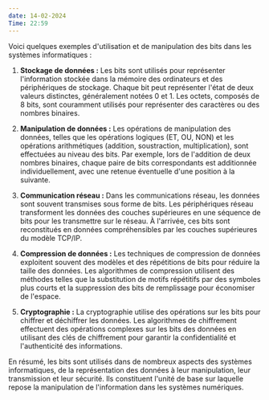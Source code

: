 ```yaml
---
date: 14-02-2024
Time: 22:59
---
```

Voici quelques exemples d'utilisation et de manipulation des bits dans les systèmes informatiques :

1. **Stockage de données :** Les bits sont utilisés pour représenter l'information stockée dans la mémoire des ordinateurs et des périphériques de stockage. Chaque bit peut représenter l'état de deux valeurs distinctes, généralement notées 0 et 1. Les octets, composés de 8 bits, sont couramment utilisés pour représenter des caractères ou des nombres binaires.
    
2. **Manipulation de données :** Les opérations de manipulation des données, telles que les opérations logiques (ET, OU, NON) et les opérations arithmétiques (addition, soustraction, multiplication), sont effectuées au niveau des bits. Par exemple, lors de l'addition de deux nombres binaires, chaque paire de bits correspondants est additionnée individuellement, avec une retenue éventuelle d'une position à la suivante.
    
3. **Communication réseau :** Dans les communications réseau, les données sont souvent transmises sous forme de bits. Les périphériques réseau transforment les données des couches supérieures en une séquence de bits pour les transmettre sur le réseau. À l'arrivée, ces bits sont reconstitués en données compréhensibles par les couches supérieures du modèle TCP/IP.
    
4. **Compression de données :** Les techniques de compression de données exploitent souvent des modèles et des répétitions de bits pour réduire la taille des données. Les algorithmes de compression utilisent des méthodes telles que la substitution de motifs répétitifs par des symboles plus courts et la suppression des bits de remplissage pour économiser de l'espace.
    
5. **Cryptographie :** La cryptographie utilise des opérations sur les bits pour chiffrer et déchiffrer les données. Les algorithmes de chiffrement effectuent des opérations complexes sur les bits des données en utilisant des clés de chiffrement pour garantir la confidentialité et l'authenticité des informations.
    

En résumé, les bits sont utilisés dans de nombreux aspects des systèmes informatiques, de la représentation des données à leur manipulation, leur transmission et leur sécurité. Ils constituent l'unité de base sur laquelle repose la manipulation de l'information dans les systèmes numériques.
